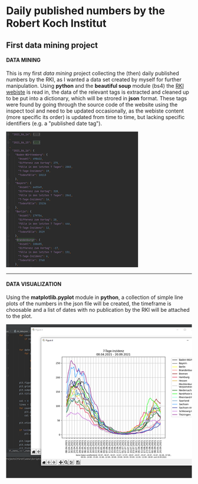 # Daily published numbers by the Robert Koch Institut

## First data mining project

#### DATA MINING
This is my first _data mining_ project collecting the (then) daily published numbers by the RKI, as I wanted a data set created by myself for further manipulation. Using **python** and the **beautiful soup** module (bs4) the [RKI webiste](https://www.rki.de/DE/Content/InfAZ/N/Neuartiges_Coronavirus/Fallzahlen.html "numbers published") is read in, the data of the relevant tags is extracted and cleaned up to be put into a dictionary, which will be strored in **json** format. These tags were found by going through the source code of the website using the inspect tool and need to be updated occasionally, as the webiste content (more specific its order) is updated from time to time, but lacking specific identifiers (e.g. a "published date tag").

![Demo json data](https://github.com/RoKaruto/Collecting-numbers-from-the-RKI/blob/main/rki%20json%20example.png "json data")

---

#### DATA VISUALIZATION
Using the **matplotlib.pyplot** module in **python**, a collection of simple line plots of the numbers in the json file will be created, the timeframe is choosable and a list of dates with no publication by the RKI will be attached to the plot.

![Demo RKI plots](https://github.com/RoKaruto/Collecting-numbers-from-the-RKI/blob/main/RKI%20plots%20example.png "RKI plots")
                  

